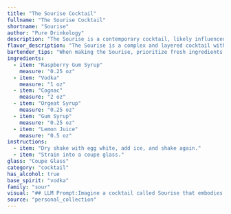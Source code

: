 ```yaml
---
title: "The Sourise Cocktail"
fullname: "The Sourise Cocktail"
shortname: "Sourise"
author: "Pure Drinkology"
description: "The Sourise is a contemporary cocktail, likely influenced by the Sour family, which features citrus and a spirit base.  Its use of raspberry gum syrup and orgeat suggests a modern twist on classic sour flavors.  Exact origins are unknown, but the combination points to a recent, creative invention. "
flavor_description: "The Sourise is a complex and layered cocktail with a vibrant, tart sweetness. The raspberry gum syrup provides a bright fruitiness that dances with the floral notes of the orgeat. The vodka and cognac contribute a smooth, warming backbone, balanced by the tartness of the lemon juice. The gum syrup adds a subtle, textural richness. The result is a well-rounded cocktail that's both refreshing and sophisticated. "
bartender_tips: "When making the Sourise, prioritize fresh ingredients. Use a good quality cognac for depth and raspberry gum syrup for sweetness.  Don't be afraid to adjust the lemon juice to your liking. Shake vigorously with ice to chill and emulsify the flavors. Double-strain to remove any ice shards or gum syrup chunks. Finally, garnish with a lemon twist for a refreshing touch. "
ingredients:
  - item: "Raspberry Gum Syrup"
    measure: "0.25 oz"
  - item: "Vodka"
    measure: "1 oz"
  - item: "Cognac"
    measure: "2 oz"
  - item: "Orgeat Syrup"
    measure: "0.25 oz"
  - item: "Gum Syrup"
    measure: "0.25 oz"
  - item: "Lemon Juice"
    measure: "0.5 oz"
instructions:
  - item: "Dry shake with egg white, add ice, and shake again."
  - item: "Strain into a coupe glass."
glass: "Coupe Glass"
category: "cocktail"
has_alcohol: true
base_spirit: "vodka"
family: "sour"
visual: "## LLM Prompt:Imagine a cocktail called Sourise that embodies the vibrant flavors of summer. It's a beautiful blend of bright pink raspberry gum syrup, smooth vodka, rich cognac, fragrant orgeat syrup, subtle gum syrup, and a touch of tart lemon juice. **Describe the appearance of this cocktail:*** **Color:** Is it a deep crimson, a vibrant pink, or a more subtle blush?* **Clarity:** Is it crystal clear, or does it have a slight haze?* **Texture:** Is it smooth and silky, or does it have a slight viscosity?* **Garnish:** What, if any, garnishes would complement the flavors and enhance the visual appeal? **Focus on the details that evoke the essence of the cocktail's name, Sourise, which hints at a playful and sophisticated blend of flavors.** "
source: "personal_collection"
---
```


